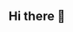 ## Hi there 👋

<!--
**rahul00773/rahul00773** is a ✨ _special_ ✨ repository because its `README.md` (this file) appears on your GitHub profile.

Here are some ideas to get you started:

- 🔭 I’m currently working on Automation Testing 
- 🌱 I’m currently learning new automation tools and technologies 
- 💬 Ask me about QA Roles, SDET roadmaps
- 📫 How to reach me: https://www.linkedin.com/in/rahul-arora-1540ba3a/
-->

